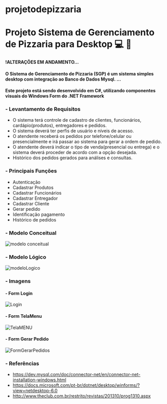 # projetodepizzaria

# Projeto Sistema de Gerenciamento de Pizzaria para Desktop :computer: :pizza:

#### !ALTERAÇÕES EM ANDAMENTO...
#### O Sistema de Gerenciamento de Pizzaria (SGP) é um sistema simples desktop com integração ao Banco de Dados Mysql. ...
#### Este projeto está sendo desenvolvido em C#, utilizando componentes visuais do Windows Form do .NET Framework


### - **Levantamento de Requisitos**
- O sistema terá controle de cadastro de clientes, funcionários, cardápio(produtos), entregadores e pedidos.
- O sistema deverá ter perfis de usuário e níveis de acesso.
- O atendente receberá os pedidos por telefone/celular ou presencialmente e irá passar ao sistema para gerar a ordem de pedido.
- O atendente deverá indicar o tipo de venda(presencial ou entrega) e o sistema deverá proceder de acordo com a opção desejada.
- Histórico dos pedidos gerados para análises e consultas.


### - **Principais Funções**
- Autenticação
- Cadastrar Produtos
- Cadastrar Funcionários
- Cadastrar Entregador
- Cadastrar Cliente
- Gerar pedido
- Identificação pagamento
- Histórico de pedidos



### - **Modelo Conceitual**
![modelo conceitual](https://user-images.githubusercontent.com/53379935/149530977-7a5cc870-1212-43c5-91d5-ef37d0873da0.png)



### - **Modelo Lógico**
![modeloLogico](https://user-images.githubusercontent.com/53379935/149531002-b7dab14c-b0a9-4db8-8849-3949567cf5c6.png)




### - **Imagens**

#### - Form Login
![Login](https://user-images.githubusercontent.com/53379935/149531561-30f87c86-ebcd-424c-b0bf-962fca07066f.png)

#### - Form TelaMenu
![TelaMENU](https://user-images.githubusercontent.com/53379935/149531686-ebe35748-0bdc-4546-9f4f-5e4214540bd6.png)

#### - Form Gerar Pedido
![FormGerarPedidos](https://user-images.githubusercontent.com/53379935/149532205-bed261b9-4e8d-476f-be7f-4ffc69fd68a8.png)



### - **Referências**
- https://dev.mysql.com/doc/connector-net/en/connector-net-installation-windows.html
- https://docs.microsoft.com/pt-br/dotnet/desktop/winforms/?view=netdesktop-6.0
- http://www.theclub.com.br/restrito/revistas/201310/prog1310.aspx




